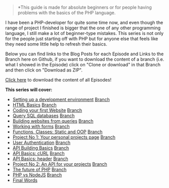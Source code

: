 >*This guide is made for absolute beginners or for people having problems with the basics of the PHP language.

I have been a PHP-developer for quite some time now, and even though the range of project I finished is bigger that the one of any other programming language, I still make a lot of beginner-type mistakes. 
This series is not only for the people just starting off with PHP but for anyone else that feels like they need some little help to refresh their basics.

Below you can find links to the Blog Posts for each Episode and Links to the Branch here on Github, if you want to download the content of a branch (i.e. what I showed in the Episode) click on "Clone or download" in that Branch and then click on "Download as ZIP".

[Click here](https://github.com/lucakiebel/php-for-beginners/tree/All-Episodes) to download the content of all Episodes!

**This series will cover:**

* [Setting up a development environment](https://blog.luca-kiebel.de/phpfb-environment) [Branch](https://github.com/lucakiebel/php-for-beginners/tree/Setting-up-a-development-environment)
* [HTML Basics](https://blog.luca-kiebel.de/phpfb-html) [Branch](https://github.com/lucakiebel/php-for-beginners/tree/HTML-Basics)
* [Coding your first Website](https://blog.luca-kiebel.de/phpfb-first-website) [Branch](https://github.com/lucakiebel/php-for-beginners/tree/Coding-your-first-Website)
* [Query SQL databases](https://blog.luca-kiebel.de/phpfb-sql) [Branch](https://github.com/lucakiebel/php-for-beginners/tree/Query-SQL-databases)
* [Building websites from queries](https://blog.luca-kiebel.de/phpfb-build-from-sql) [Branch](https://github.com/lucakiebel/php-for-beginners/tree/Building-websites-from-queries)
* [Working with forms](https://blog.luca-kiebel.de/phpfb-forms) [Branch](https://github.com/lucakiebel/php-for-beginners/tree/Working-with-forms)
* [Functions, Classes: Static and OOP](https://blog.luca-kiebel.de/phpfb-functions-classes) [Branch](https://github.com/lucakiebel/php-for-beginners/tree/Functions-Classes-Static-and-OOP)
* [Project No 1: Your personal projects page](https://blog.luca-kiebel.de/phpfb-project1) [Branch](https://github.com/lucakiebel/php-for-beginners/tree/Project-No-1)
* [User Authentication](https://blog.luca-kiebel.de/phpfb-auth) [Branch](https://github.com/lucakiebel/php-for-beginners/tree/User-Authentication)
* [API Building Basics](https://blog.luca-kiebel.de/phpfb-api) [Branch](https://github.com/lucakiebel/php-for-beginners/tree/API-Building-Basics)
* [API Basics: cURL](https://blog.luca-kiebel.de/phpfb-api-curl) [Branch](https://github.com/lucakiebel/php-for-beginners/tree/API-Basics-cURL)
* [API Basics: header](https://blog.luca-kiebel.de/phpfb-api-header) [Branch](https://github.com/lucakiebel/php-for-beginners/tree/API-Basics-header)
* [Project No 2: An API for your projects](https://blog.luca-kiebel.de/phpfb-project2) [Branch](https://github.com/lucakiebel/php-for-beginners/tree/Project-No-2)
* [The future of PHP](https://blog.luca-kiebel.de/phpfb-future) [Branch](https://github.com/lucakiebel/php-for-beginners/tree/The-future-of-PHP)
* [PHP vs NodeJS](https://blog.luca-kiebel.de/phpfb-php-node) [Branch](https://github.com/lucakiebel/php-for-beginners/tree/PHP-vs-NodeJS)
* [Final Words](https://blog.luca-kiebel.de/phpfb-final)

